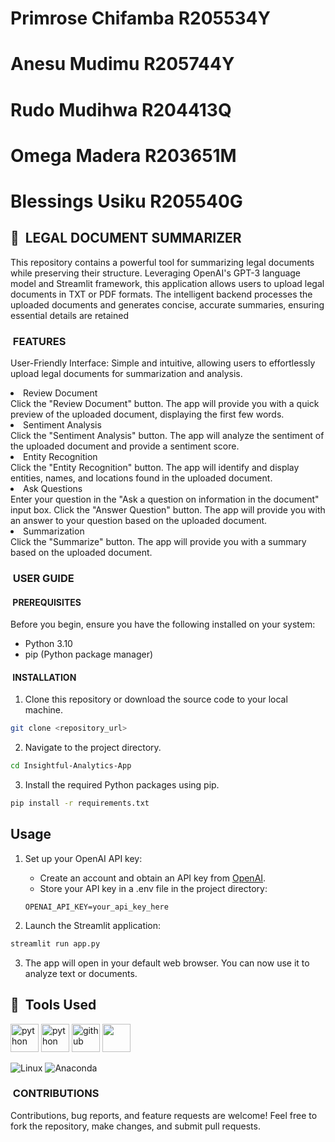 # Primrose Chifamba R205534Y
# Anesu Mudimu R205744Y
# Rudo Mudihwa  R204413Q
# Omega Madera  R203651M
# Blessings Usiku R205540G

<h2> 🚀 &nbsp;LEGAL DOCUMENT SUMMARIZER</h2>

This repository contains a powerful tool for summarizing legal documents while preserving their structure.
Leveraging OpenAI's GPT-3 language model and Streamlit framework, this application allows users to upload legal documents in TXT or PDF formats. 
The intelligent backend processes the uploaded documents and generates concise, accurate summaries, ensuring essential details are retained


<h3> &nbsp;FEATURES</h3>

User-Friendly Interface: Simple and intuitive, allowing users to effortlessly upload legal documents for summarization and analysis.
<li>Review Document</li> 
    Click the "Review Document" button.
    The app will provide you with a quick preview of the uploaded document, displaying the first few words.

<li>Sentiment Analysis</li>
    Click the "Sentiment Analysis" button.
    The app will analyze the sentiment of the uploaded document and provide a sentiment score.

<li>Entity Recognition</li>
    Click the "Entity Recognition" button.
    The app will identify and display entities, names, and locations found in the uploaded document.

<li>Ask Questions</li>
    Enter your question in the "Ask a question on information in the document" input box.
    Click the "Answer Question" button.
    The app will provide you with an answer to your question based on the uploaded document.

<li>Summarization</li>
    Click the "Summarize" button.
    The app will provide you with a summary based on the uploaded document.

<h3>&nbsp;USER GUIDE</h3>

<h4>&nbsp;PREREQUISITES</h4>

Before you begin, ensure you have the following installed on your system:

- Python 3.10
- pip (Python package manager)

<h4>&nbsp;INSTALLATION</h4>

1. Clone this repository or download the source code to your local machine.

```bash
git clone <repository_url>
```

2. Navigate to the project directory.

```bash
cd Insightful-Analytics-App
```

3. Install the required Python packages using pip.

```bash
pip install -r requirements.txt
```
## Usage

1. Set up your OpenAI API key:

   - Create an account and obtain an API key from [OpenAI](https://beta.openai.com/signup/).
   - Store your API key in a .env file in the project directory:

   ```plaintext
   OPENAI_API_KEY=your_api_key_here
   ```

2. Launch the Streamlit application:

```bash
streamlit run app.py
```

3. The app will open in your default web browser. You can now use it to analyze text or documents.


<h2> 🚀 &nbsp;Tools Used</h2>
<p align="left">
<img src="https://cdn.jsdelivr.net/gh/devicons/devicon/icons/python/python-original-wordmark.svg" alt="python" width="45" height="45"/>
<img src="https://cdn.jsdelivr.net/gh/devicons/devicon/icons/pycharm/pycharm-original.svg" alt="python" width="45" height="45"/>
<img src="https://cdn.jsdelivr.net/gh/devicons/devicon/icons/github/github-original-wordmark.svg" alt="github" width="45" height="45"/>
 <img src="https://cdn.jsdelivr.net/gh/devicons/devicon/icons/jupyter/jupyter-original.svg"width="45" height="45" />
          </p>
          
![Linux](https://img.shields.io/badge/Linux-FCC624?style=for-the-badge&logo=linux&logoColor=black)
![Anaconda](https://img.shields.io/badge/Anaconda-%2344A833.svg?style=for-the-badge&logo=anaconda&logoColor=white)


<h3>&nbsp;CONTRIBUTIONS</h3>

Contributions, bug reports, and feature requests are welcome!
Feel free to fork the repository, make changes, and submit pull requests.


